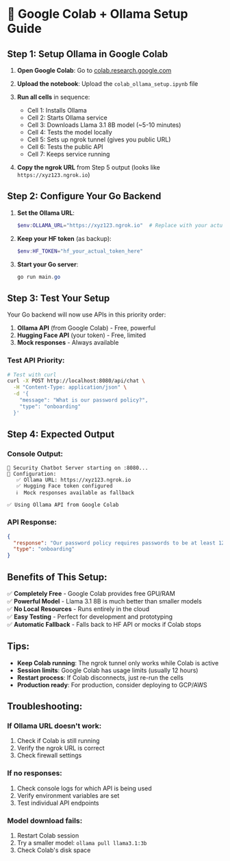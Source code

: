 # 🚀 Google Colab + Ollama Setup Guide

## Step 1: Setup Ollama in Google Colab

1. **Open Google Colab**: Go to [colab.research.google.com](https://colab.research.google.com)

2. **Upload the notebook**: Upload the `colab_ollama_setup.ipynb` file

3. **Run all cells** in sequence:

   - Cell 1: Installs Ollama
   - Cell 2: Starts Ollama service
   - Cell 3: Downloads Llama 3.1 8B model (~5-10 minutes)
   - Cell 4: Tests the model locally
   - Cell 5: Sets up ngrok tunnel (gives you public URL)
   - Cell 6: Tests the public API
   - Cell 7: Keeps service running

4. **Copy the ngrok URL** from Step 5 output (looks like `https://xyz123.ngrok.io`)

## Step 2: Configure Your Go Backend

1. **Set the Ollama URL**:

   ```powershell
   $env:OLLAMA_URL="https://xyz123.ngrok.io"  # Replace with your actual URL
   ```

2. **Keep your HF token** (as backup):

   ```powershell
   $env:HF_TOKEN="hf_your_actual_token_here"
   ```

3. **Start your Go server**:
   ```powershell
   go run main.go
   ```

## Step 3: Test Your Setup

Your Go backend will now use APIs in this priority order:

1. **Ollama API** (from Google Colab) - Free, powerful
2. **Hugging Face API** (your token) - Free, limited
3. **Mock responses** - Always available

### Test API Priority:

```bash
# Test with curl
curl -X POST http://localhost:8080/api/chat \
  -H "Content-Type: application/json" \
  -d '{
    "message": "What is our password policy?",
    "type": "onboarding"
  }'
```

## Step 4: Expected Output

### Console Output:

```
🚀 Security Chatbot Server starting on :8080...
📝 Configuration:
   ✅ Ollama URL: https://xyz123.ngrok.io
   ✅ Hugging Face token configured
   ℹ️  Mock responses available as fallback

✅ Using Ollama API from Google Colab
```

### API Response:

```json
{
  "response": "Our password policy requires passwords to be at least 12 characters long with a combination of uppercase letters, lowercase letters, numbers, and special characters. Passwords must be changed every 90 days to maintain security. Additionally, passwords should not contain personal information and should be unique across different systems.",
  "type": "onboarding"
}
```

## Benefits of This Setup:

✅ **Completely Free** - Google Colab provides free GPU/RAM  
✅ **Powerful Model** - Llama 3.1 8B is much better than smaller models  
✅ **No Local Resources** - Runs entirely in the cloud  
✅ **Easy Testing** - Perfect for development and prototyping  
✅ **Automatic Fallback** - Falls back to HF API or mocks if Colab stops

## Tips:

- **Keep Colab running**: The ngrok tunnel only works while Colab is active
- **Session limits**: Google Colab has usage limits (usually 12 hours)
- **Restart process**: If Colab disconnects, just re-run the cells
- **Production ready**: For production, consider deploying to GCP/AWS

## Troubleshooting:

### If Ollama URL doesn't work:

1. Check if Colab is still running
2. Verify the ngrok URL is correct
3. Check firewall settings

### If no responses:

1. Check console logs for which API is being used
2. Verify environment variables are set
3. Test individual API endpoints

### Model download fails:

1. Restart Colab session
2. Try a smaller model: `ollama pull llama3.1:3b`
3. Check Colab's disk space
